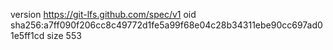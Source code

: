 version https://git-lfs.github.com/spec/v1
oid sha256:a7ff090f206cc8c49772d1fe5a99f68e04c28b34311ebe90cc697ad01e5ff1cd
size 553
